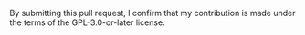By submitting this pull request, I confirm that my contribution is made under the terms of the GPL-3.0-or-later license.